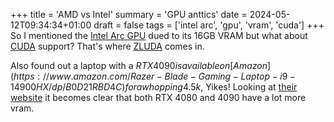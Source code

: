 +++
title = 'AMD vs Intel'
summary = 'GPU anttics'
date = 2024-05-12T09:34:34+01:00
draft = false
tags = ['intel arc', 'gpu', 'vram', 'cuda']
+++
So I mentioned the [Intel Arc GPU](https://www.intel.com.br/content/www/br/pt/products/details/discrete-gpus/arc.html) dued to its 16GB VRAM but what about [CUDA](https://en.wikipedia.org/wiki/CUDA) support? That's where [ZLUDA](https://github.com/vosen/ZLUDA) comes in.

Also found out a laptop with a $RTX 4090 is available on [Amazon](https://www.amazon.com/Razer-Blade-Gaming-Laptop-i9-14900HX/dp/B0D21RBD4C) for a whopping 4.5k$, Yikes!
Looking at [their website](https://www.razer.com/eu-en/gaming-laptops/razer-blade-16?page=tech-specs) it becomes clear that both RTX 4080 and 4090 have a lot more vram.
